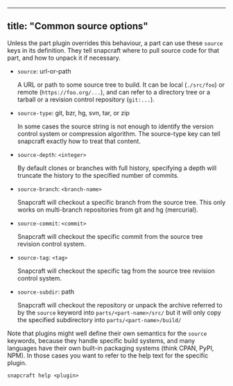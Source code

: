 
---
title: "Common source options"
---

Unless the part plugin overrides this behaviour, a part can use these
`source` keys in its definition. They tell snapcraft where to pull source
code for that part, and how to unpack it if necessary.

  - `source`: url-or-path

    A URL or path to some source tree to build. It can be local
    (`./src/foo`) or remote (`https://foo.org/...`), and can refer to a
    directory tree or a tarball or a revision control repository
    (`git:...`).

  - `source-type`: git, bzr, hg, svn, tar, or zip

    In some cases the source string is not enough to identify the version
    control system or compression algorithm. The source-type key can tell
    snapcraft exactly how to treat that content.

  - `source-depth`: `<integer>`

    By default clones or branches with full history, specifying a depth
    will truncate the history to the specified number of commits.

  - `source-branch`: `<branch-name>`

    Snapcraft will checkout a specific branch from the source tree. This
    only works on multi-branch repositories from git and hg (mercurial).

  - `source-commit`: `<commit>`

    Snapcraft will checkout the specific commit from the source tree revision
    control system.

  - `source-tag`: `<tag>`

    Snapcraft will checkout the specific tag from the source tree revision
    control system.

  - `source-subdir`: path

    Snapcraft will checkout the repository or unpack the archive referred to
    by the `source` keyword into `parts/<part-name>/src/` but it will only
    copy the specified subdirectory into `parts/<part-name>/build/`

Note that plugins might well define their own semantics for the `source`
keywords, because they handle specific build systems, and many languages
have their own built-in packaging systems (think CPAN, PyPI, NPM). In those
cases you want to refer to the help text for the specific plugin.

    snapcraft help <plugin>
